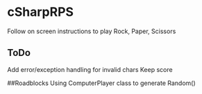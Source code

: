 # cSharpRPS
Follow on screen instructions to play Rock, Paper, Scissors

## ToDo
Add error/exception handling for invalid chars
Keep score

##Roadblocks
Using ComputerPlayer class to generate Random()
